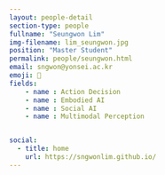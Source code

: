 ```yaml
---
layout: people-detail
section-type: people
fullname: "Seungwon Lim"
img-filename: lim_seungwon.jpg
position: "Master Student"
permalink: people/seungwon.html
email: sngwon@yonsei.ac.kr
emoji: 🤗
fields:
    - name : Action Decision
    - name : Embodied AI
    - name : Social AI
    - name : Multimodal Perception


social:
  - title: home
    url: https://sngwonlim.github.io/
---
```


